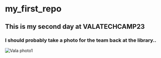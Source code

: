 # my_first_repo
## This is my second day at VALATECHCAMP23
### I should probably take a photo for the team back at the library..
![Vala photo1](https://github.com/cfitzjames/my_frst_repo/assets/139310385/c5791f4d-619f-420a-90f3-fa252cf360eb)

